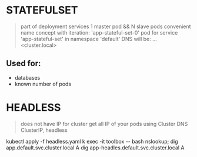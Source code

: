 # STATEFULSET
> part of deployment services
> 1 master pod && N slave pods
> convenient name concept with iteration: 'app-stateful-set-0' pod for service 'app-stateful-set' in namespace 'default' DNS will be: <pod-name>.<svc-name>.<ns>.<cluster.local>

## Used for:
- databases
- known number of pods

# HEADLESS 
> does not have IP for cluster
> get all IP of your pods using Cluster DNS
> ClusterIP, headless

kubectl apply -f headless.yaml
k exec -it toolbox -- bash
nslookup;
dig app.default.svc.cluster.local A
dig app-headles.default.svc.cluster.local A

